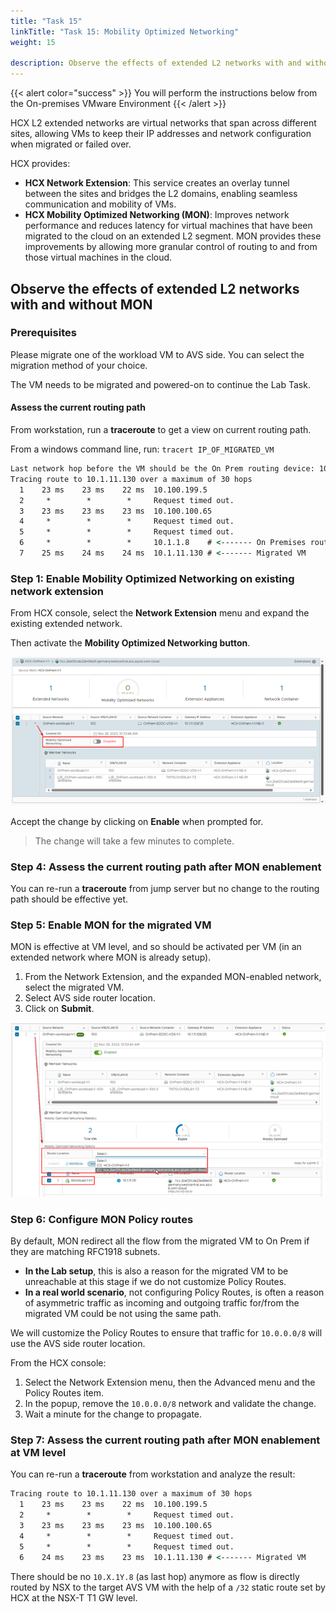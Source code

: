 ```yaml
---
title: "Task 15"
linkTitle: "Task 15: Mobility Optimized Networking"
weight: 15

description: Observe the effects of extended L2 networks with and without MON
---
```


{{< alert color="success" >}}
You will perform the instructions below from the On-premises VMware Environment
{{< /alert >}}

HCX L2 extended networks are virtual networks that span across different sites, allowing VMs to keep their IP addresses and network configuration when migrated or failed over.

HCX provides:
*	**HCX Network Extension**: This service creates an overlay tunnel between the sites and bridges the L2 domains, enabling seamless communication and mobility of VMs.
*	**HCX Mobility Optimized Networking (MON)**: Improves network performance and reduces latency for virtual machines that have been migrated to the cloud on an extended L2 segment. MON provides these improvements by allowing more granular control of routing to and from those virtual machines in the cloud.

## Observe the effects of extended L2 networks with and without MON

### Prerequisites

Please migrate one of the workload VM to AVS side. You can select the migration method of your choice.

The VM needs to be migrated and powered-on to continue the Lab Task.

#### Assess the current routing path

From workstation, run a **traceroute** to get a view on current routing path.

From a windows command line, run: `tracert IP_OF_MIGRATED_VM`

```cmd
Last network hop before the VM should be the On Prem routing device: 10.X.1Y.8.
Tracing route to 10.1.11.130 over a maximum of 30 hops
  1    23 ms    23 ms    22 ms  10.100.199.5
  2     *        *        *     Request timed out.
  3    23 ms    23 ms    23 ms  10.100.100.65
  4     *        *        *     Request timed out.
  5     *        *        *     Request timed out.
  6     *        *        *     10.1.1.8    # <------- On Premises router
  7    25 ms    24 ms    24 ms  10.1.11.130 # <------- Migrated VM
```

### Step 1: Enable Mobility Optimized Networking on existing network extension

From HCX console, select the **Network Extension** menu and expand the existing extended network.

Then activate the **Mobility Optimized Networking button**.

![Enable Mobility Optimized Networking on existing network extension](Mod2Task15Pic1.png)

Accept the change by clicking on **Enable** when prompted for.

> The change will take a few minutes to complete.

### Step 4: Assess the current routing path after MON enablement

You can re-run a **traceroute** from jump server but no change to the routing path should be effective yet.

### Step 5: Enable MON for the migrated VM

MON is effective at VM level, and so should be activated per VM (in an extended network where MON is already setup).

1. From the Network Extension, and the expanded MON-enabled network, select the migrated VM.
1. Select AVS side router location.
1. Click on **Submit**.

![Enable MON for the migrated VM](Mod2Task15Pic2.png)

### Step 6: Configure MON Policy routes
By default, MON redirect all the flow from the migrated VM to On Prem if they are matching RFC1918 subnets.

*	**In the Lab setup**, this is also a reason for the migrated VM to be unreachable at this stage if we do not customize Policy Routes.
*	**In a real world scenario**, not configuring Policy Routes, is often a reason of asymmetric traffic as incoming and outgoing traffic for/from the migrated VM could be not using the same path.

We will customize the Policy Routes to ensure that traffic for `10.0.0.0/8` will use the AVS side router location.

From the HCX console:

1. Select the Network Extension menu, then the Advanced menu and the Policy Routes item.
2. In the popup, remove the `10.0.0.0/8` network and validate the change.
3. Wait a minute for the change to propagate.

### Step 7: Assess the current routing path after MON enablement at VM level

You can re-run a **traceroute** from workstation and analyze the result:

```cmd
Tracing route to 10.1.11.130 over a maximum of 30 hops
  1    23 ms    23 ms    22 ms  10.100.199.5
  2     *        *        *     Request timed out.
  3    23 ms    23 ms    23 ms  10.100.100.65
  4     *        *        *     Request timed out.
  5     *        *        *     Request timed out.
  6    24 ms    23 ms    23 ms  10.1.11.130 # <------- Migrated VM
```

There should be no `10.X.1Y.8` (as last hop) anymore as flow is directly routed by NSX to the target AVS VM with the help of a `/32` static route set by HCX at the NSX-T T1 GW level.
